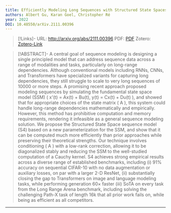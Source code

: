 ```yaml
---
title: Efficiently Modeling Long Sequences with Structured State Spaces
authors: Albert Gu, Karan Goel, Christopher Ré
year: 2022
DOI: 10.48550/arXiv.2111.00396
---
```


>[!Links]-
>URL: http://arxiv.org/abs/2111.00396
>PDF: [PDF](../PDFs/gu2022.pdf)
>Zotero: [Zotero-Link](zotero://select/items/@gu2022)

>[!ABSTRACT]-
>A central goal of sequence modeling is designing a single principled model that can address sequence data across a range of modalities and tasks, particularly on long-range dependencies. Although conventional models including RNNs, CNNs, and Transformers have specialized variants for capturing long dependencies, they still struggle to scale to very long sequences of $10000$ or more steps. A promising recent approach proposed modeling sequences by simulating the fundamental state space model (SSM) \( x'(t) = Ax(t) + Bu(t), y(t) = Cx(t) + Du(t) \), and showed that for appropriate choices of the state matrix \( A \), this system could handle long-range dependencies mathematically and empirically. However, this method has prohibitive computation and memory requirements, rendering it infeasible as a general sequence modeling solution. We propose the Structured State Space sequence model (S4) based on a new parameterization for the SSM, and show that it can be computed much more efficiently than prior approaches while preserving their theoretical strengths. Our technique involves conditioning \( A \) with a low-rank correction, allowing it to be diagonalized stably and reducing the SSM to the well-studied computation of a Cauchy kernel. S4 achieves strong empirical results across a diverse range of established benchmarks, including (i) 91\% accuracy on sequential CIFAR-10 with no data augmentation or auxiliary losses, on par with a larger 2-D ResNet, (ii) substantially closing the gap to Transformers on image and language modeling tasks, while performing generation $60\times$ faster (iii) SoTA on every task from the Long Range Arena benchmark, including solving the challenging Path-X task of length 16k that all prior work fails on, while being as efficient as all competitors.

---

